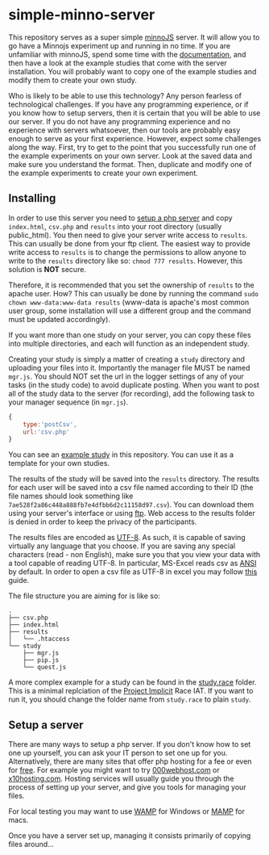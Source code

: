 # simple-minno-server

This repository serves as a super simple [minnoJS](https://minnojs.github.io/minno-quest/) server.
It will allow you to go have a Minnojs experiment up and running in no time. If you are unfamiliar with minnoJS, spend some time with the [documentation](https://minnojs.github.io/), and then have a look at the example studies that come with the server installation. You will probably want to copy one of the example studies and modify them to create your own study.

Who is likely to be able to use this technology? Any person fearless of technological challenges. If you have any programming experience, or if you know how to setup servers, then it is certain that you will be able to use our server. If you do not have any programming experience and no experience with servers whatsoever, then our tools are probably easy enough to serve as your first experience. However, expect some challenges along the way. First, try to get to the point that you successfully run one of the example experiments on your own server. Look at the saved data and make sure you understand the format. Then, duplicate and modify one of the example experiments to create your own experiment. 

## Installing
In order to use this server you need to [setup a php server](#setup-a-server) and copy `index.html`, `csv.php` and `results` into your root directory (usually public_html).
You then need to give your server write access to `results`.
This can usually be done from your ftp client.
The easiest way to provide write access to `results` is to change the permissions to allow anyone to write to the `results` directory like so: `chmod 777 results`.
However, this solution is **NOT** secure.

Therefore, it is recommended that you set the ownership of `results` to the apache user. 
How? This can usually be done by running the command `sudo chown www-data:www-data results` 
(www-data is apache's most common user group, some installation will use a different group and the command must be updated accordingly).

If you want more than one study on your server, you can copy these files into multiple directories, and each will function as an independent study.

Creating your study is simply a matter of creating a `study` directory and uploading your files into it.
Importantly the manager file MUST be named `mgr.js`. 
You should NOT set the url in the logger settings of any of your tasks (in the study code) to avoid duplicate posting.
When you want to post all of the study data to the server (for recording), add the following task to your manager sequence (in `mgr.js`).

```javascript
{
    type:'postCsv',
    url:'csv.php'
}
```

You can see an [example study](study) in this repository.
You can use it as a template for your own studies.

The results of the study will be saved into the `results` directory.
The results for each user will be saved into a csv file named according to their ID (the file names should look something like `7ae528f2a86c448a888fb7e4dfbb6d2c11158d97.csv`).
You can download them using your server's interface or using [ftp](https://en.wikipedia.org/wiki/File_Transfer_Protocol).
Web access to the results folder is denied in order to keep the privacy of the participants.

The results files are encoded as [UTF-8](https://en.wikipedia.org/wiki/UTF-8).
As such, it is capable of saving virtually any language that you choose.
If you are saving any special characters (read - non English), make sure you that you view your data with a tool capable of reading UTF-8.
In particular, MS-Excel reads csv as [ANSI](https://en.wikipedia.org/wiki/Windows-1252) by default.
In order to open a csv file as UTF-8 in excel you may follow [this](https://www.itg.ias.edu/content/how-import-csv-file-uses-utf-8-character-encoding-0) guide.

The file structure you are aiming for is like so:

```
.
├── csv.php
├── index.html
├── results
│   └── .htaccess
└── study
    ├── mgr.js
    ├── pip.js
    └── quest.js
```

A more complex example for a study can be found in the [study.race](study.race) folder.
This is a minimal replciation of the [Project Implicit](https://implicit.harvard.edu/) Race IAT.
If you want to run it, you should change the folder name from `study.race` to plain `study`.

## Setup a server
There are many ways to setup a php server.
If you don't know how to set one up yourself, you can ask your IT person to set one up for you.
Alternatively, there are many sites that offer php hosting for a fee or even for [free](https://www.google.co.il/search?q=free+php+hosting).
For example you might want to try [000webhost.com](https://000webhost.com) or [x10hosting.com](https://x10hosting.com).
Hosting services will usually guide you through the process of setting up your server, and give you tools for managing your files.

For local testing you may want to use [WAMP](https://www.wampserver.com) for Windows or [MAMP](https://www.mamp.info) for macs.

Once you have a server set up, managing it consists primarily of copying files around...
